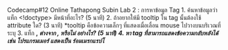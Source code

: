 Codecamp#12 Online
    Tathapong Subin
    Lab 2 : การหาข้อมูล Tag
        1. ค้นหาข้อมูลว่าแท็ก <!doctype> มีหน้าที่อะไร? (5 นาที)
        2. ถ้าอยากให้มี tooltip ใน tag นั้นต้องใช้ attribute ใด? (3 นาที)
            *tooltip คือข้อความเล็กๆ ที่แสดงเมื่อเลื่อน mouse ไปวางบนบริเวณที่ระบุ
        3. แท็ก <b>, <i> ต่างจาก <strong>, <em> หรือไม่ อย่างไร? (5 นาที)
        4. หา tag ที่สามารถแสดงข้อความกลับหลังได้ เช่น โปรแกรมเมอร์ แสดงเป็น ร์อมเมรกแรปโ